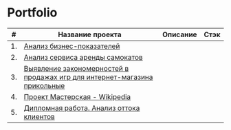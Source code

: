 # Portfolio

|#| Название проекта                    | Описание               | Стэк |
|--| -------------                      |:------------------:| -----:|
|1.|   [Анализ бизнес-показателей](https://github.com/Kati6ka/Portfolio/tree/2271fbc7d2194b62fbbcb1e05514760451b01107/Project%201)        |   |  |
|2.| [Анализ сервиса аренды самокатов]()    |  |    |
|3.|  [Выявление закономерностей в продажах игр для интернет-магазина   прикольные]()         |     |
|4.| [Проект Мастерская - Wikipedia]()|              |        |
|5.|[Дипломная работа. Анализ оттока клиентов]()|       |       

